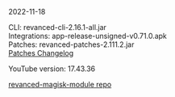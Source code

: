 2022-11-18
  
CLI: revanced-cli-2.16.1-all.jar  
Integrations: app-release-unsigned-v0.71.0.apk  
Patches: revanced-patches-2.111.2.jar  
[Patches Changelog](https://github.com/revanced/revanced-patches/releases/tag/v2.111.2)  

YouTube version: 17.43.36  

[revanced-magisk-module repo](https://github.com/j-hc/revanced-magisk-module)
